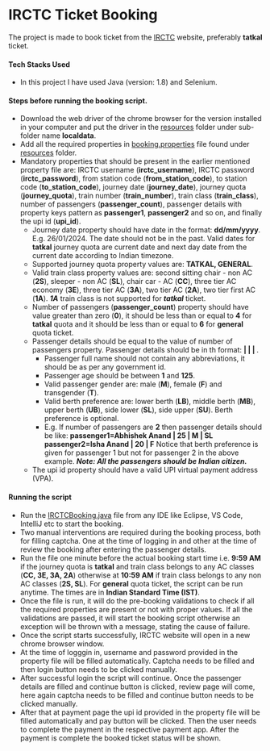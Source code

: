 # IRCTC Ticket Booking
The project is made to book ticket from the [IRCTC](https://www.irctc.co.in) website, preferably **tatkal** ticket.

#### Tech Stacks Used
- In this project I have used Java (version: 1.8) and Selenium.

#### Steps before running the booking script.
- Download the web driver of the chrome browser for the version installed in your computer and put the driver in the [resources](src/main/resources) folder under sub-folder name **localdata**.
- Add all the required properties in [booking.properties](src/main/resources/booking.properties) file found under [resources](src/main/resources) folder.
- Mandatory properties that should be present in the earlier mentioned property file are: IRCTC username (**irctc_username**), IRCTC password (**irctc_password**), from station code (**from_station_code**), to station code (**to_station_code**), journey date (**journey_date**), journey quota (**journey_quota**), train number (**train_number**), train class (**train_class**), number of passengers (**passenger_count**), passenger details with property keys pattern as **passenger1**, **passenger2** and so on, and finally the upi id (**upi_id**).
    - Journey date property should have date in the format: **dd/mm/yyyy**. E.g. 26/01/2024. The date should not be in the past. Valid dates for  **tatkal** journey quota are current date and next day date from the current date according to Indian timezone.
    - Supported journey quota property values are: **TATKAL, GENERAL**.
    - Valid train class property values are: second sitting chair - non AC (**2S**), sleeper - non AC (**SL**), chair car - AC (**CC**), three tier AC economy (**3E**), three tier AC (**3A**), two tier AC (**2A**), two tier first AC (**1A**). **_1A_** train class is not supported for **_tatkal_** ticket.
    - Number of passengers (**passenger_count**) property should have value greater than zero (**0**), it should be less than or equal to **4** for **tatkal** quota and it should be less than or equal to **6** for **general** quota ticket.
    - Passenger details should be equal to the value of number of passengers property. Passenger details should be in th format: **<full name> | <age> | <gender> | <berth preference>**. 
        - Passenger full name should not contain any abbreviations, it should be as per any government id. 
        - Passenger age should be between **1** and **125**. 
        - Valid passenger gender are: male (**M**), female (**F**) and transgender (**T**). 
        - Valid berth preference are: lower berth (**LB**), middle berth (**MB**), upper berth (**UB**), side lower (**SL**), side upper (**SU**). Berth preference is optional.
        - E.g. If number of passengers are **2** then passenger details should be like:
        **passenger1=Abhishek Anand | 25 | M | SL**
        **passenger2=Isha Anand | 20 | F**
        Notice that berth preference is given for passenger 1 but not for passenger 2 in the above example.
        **_Note: All the passengers should be Indian citizen._**
    - The upi id property should have a valid UPI virtual payment address (VPA).

#### Running the script
- Run the [IRCTCBooking.java](src/main/java/com/example/abhik26/irctc_booking/IRCTCBooking.java) file from any IDE like Eclipse, VS Code, IntelliJ etc to start the booking.
- Two manual interventions are required during the booking process, both for filling captcha. One at the time of logging in and other at the time of review the booking after entering the passenger details.
- Run the file one minute before the actual booking start time i.e. **9:59 AM** if the journey quota is **tatkal** and train class belongs to any AC classes (**CC, 3E, 3A, 2A**) otherwise at **10:59 AM** if train class belongs to any non AC classes (**2S, SL**). For **general** quota ticket, the script can be run anytime. The times are in **Indian Standard Time (IST)**.
- Once the file is run, it will do the pre-booking validations to check if all the required properties are present or not with proper values. If all the validations are passed, it will start the booking script otherwise an exception will be thrown with a message, stating the cause of failure.
- Once the script starts successfully, IRCTC website will open in a new chrome browser window.
- At the time of logggin in, username and password provided in the property file will be filled automatically. Captcha needs to be filled and then login button needs to be clicked manually.
- After successful login the script will continue. Once the passenger details are filled and continue button is clicked, review page will come, here again captcha needs to be filled and continue button needs to be clicked manually.
- After that at payment page the upi id provided in the property file will be filled automatically and pay button will be clicked. Then the user needs to complete the payment in the respective payment app. After the payment is complete the booked ticket status will be shown.